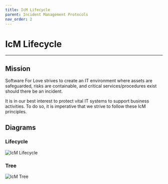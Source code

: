 ```yaml
---
title: IcM Lifecycle
parent: Incident Management Protocols
nav_order: 2
---
```


# IcM Lifecycle

---

## Mission

Software For Love strives to create an IT environment where assets are safeguarded, risks are containable, and critical services/procedures exist should there be an incident.

It is in our best interest to protect vital IT systems to support business activities. To do so, it is imperative that we strive to follow these IcM principles.

## Diagrams

### Lifecycle

![IcM Lifecycle](https://raw.githubusercontent.com/Software-For-Love/incident-management-protocols/master/img/diagrams/sfl-icm-Lifecyle.png)

### Tree

![IcM Tree](https://raw.githubusercontent.com/Software-For-Love/incident-management-protocols/master/img/diagrams/sfl-icm-Tree.png)
